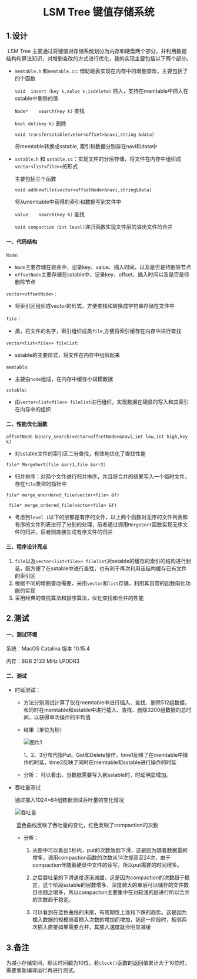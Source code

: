 # <center>LSM Tree 键值存储系统<center>

## 1.设计

​		LSM Tree 主要通过将键值对存储系统划分为内存和硬盘两个部分，并利用数据结构和算法知识，对增删查改的方式进行优化，我的实现主要包括以下两个部分。

- `memtable.h` 和`memtable.cc`: 借助跳表实现在内存中的增删查改，主要包括了四个函数

  `void  insert（key k,value v,isdelete)` 	插入，支持在memtable中插入在sstable中删除的值

  `Node*	search(key k)`	查找

  `bool	del(key k)` 删除

  `void	transfersstable(vetor<offset>&navi,string &data)`

  将memtable转换成sstable, 索引和数据分别存在navi和data中

- `sstable.h` 和 `sstable.cc`：实现文件的分层存储，将文件在内存中组织成`vector<list<file>>`的形式

  主要包括三个函数

  `void	addnewfile(vector<offsetNode>&navi,string&data)`

  将从memtable中获得的索引和数据写到文件中

  `value	search(key k)` 查找

  `void compaction（int level)`递归函数实现文件层的溢出文件的合并

  

#### 一、代码结构

`Node`:

- `Node`主要存储在跳表中，记录key、value、插入时间、以及是否是待删除节点
- `offsetNode`主要存储在sstable中，记录key、offset、插入时间以及是否是待删除节点

`vector<offsetNode>` :

- 将索引区组织成vector的形式，方便查找和转换成字符串存储在文件中

`file`：

- 类，将文件的名字，索引组织成类`file`,方便将索引缓存在内存中进行查找

`vector<list<file>> filelist`:

- sstable的主要形式，将文件在内存中组织起来

`memtable`:

- 主要由`node`组成，在内存中缓存小规模数据

`sstable:`

- 由`vector<list<file>> filelist`进行组织，实现数据在硬盘的写入和其索引在内存中的组织



#### 二、性能优化函数

`offsetNode binary_search(vector<offsetNode>&navi,int low,int high,key k)`

- 对sstable文件的索引区二分查找，有效地优化了查找性能

`file* MergeSort(file &arr1,file &arr2)`

- 归并排序：对两个文件进行归并排序，并且将合并的结果写入一个临时文件，存在`file`类型的指针中

`file* merge_unordered_file(vector<file> &f)`

` file* merge_ordered_file(vector<file> &f)`

- 考虑到`level 1`以下的层都是有序的文件，以上两个函数对无序的文件列表和有序的文件列表进行了分别的处理，前者通过调用`MergeSort`函数实现无序文件的归并，后者则直接生成有序文件的归并



#### 三、程序设计亮点

1. `file`以及`vector<list<file>> filelist`对sstable的缓存的索引的结构进行封装，既方便了在sstable中进行查找，也有利于再次利用该结构缓存已有文件的索引区
2. 根据不同的增删查改需要，采用`vector`和`list`存储，利用其自带的函数简化功能的实现
3. 采用经典的查找算法和排序算法，优化查找和合并的性能



## 2.测试

#### 一、测试环境

系统：MacOS Catalina 版本 10.15.4 

内存：8GB 2133 MHz LPDDR3



#### 二、测试

- 时延测试：

  - 方法分别测试计算了仅在memtable中进行插入、查找、删除512组数据，和同时在memtable和sstable中进行插入、查找、删除3200组数据的总时间，以获得单次操作的平均值

  - 结果（单位为秒）

    ![图片1](/Users/yaobinwei/Downloads/图片1.png)

    1、2、3分布代指Put、Get和Delete操作，time1反映了在memtable中操作的时延，time2反映了同时在memtable和sstable进行操作的时延

  - 分析：
    可以看出，当数据需要写入到sstable时，时延明显增加。

    

- 吞吐量测试

  通过插入1024*64组数据测试吞吐量的变化情况

  ![吞吐量](/Users/yaobinwei/Downloads/吞吐量.jpg)

  ​											蓝色曲线反映了吞吐量的变化，红色反映了compaction的次数

  - 分析：

    1. 从图中可以看出5秒内，put的次数急剧下滑，这是因为随着数据量的增多，调用compaction函数的次数从14次提高至24次，由于compaction伴随着硬盘中文件的读写，所以put需要的时间增多。

    2. 之后吞吐量的下滑速度逐渐减缓，这是因为compaction的次数趋于稳定，这个阶段sstable的层数增多，深度越大的单层可以储存的文件数目也随之增多，所以compaction主要集中在对较浅的层进行所以合并的次数趋于稳定。

    3. 可以看到在蓝色曲线的末尾，有周期性上涨和下跌的趋势。这是因为插入数据的规模随着插入次数的增加而增加，到这一阶段时，相邻两次插入直接如果需要合并，其插入速度就会明显减缓

       

## 3.备注

为减小存储空间，默认时间戳为10位，若`clock()`函数的返回值累计大于10位时，需要重新编译运行再进行测试。

